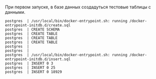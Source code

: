 При первом запуске, в базе данных создадуться тестовые таблицы с данными.

```
postgres  | /usr/local/bin/docker-entrypoint.sh: running /docker-entrypoint-initdb.d/create.sql
postgres  | CREATE SCHEMA
postgres  | CREATE TABLE
postgres  | CREATE TABLE
postgres  | CREATE TABLE
postgres  |
postgres  |
postgres  | /usr/local/bin/docker-entrypoint.sh: running /docker-entrypoint-initdb.d/insert.sql
postgres  | INSERT 0 3
postgres  | INSERT 0 25
postgres  | INSERT 0 18929
```
